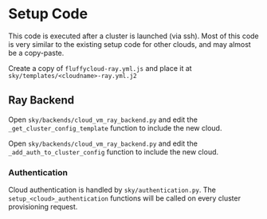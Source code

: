 # Setup Code

This code is executed after a cluster is launched (via ssh). Most of this code is very similar to the existing setup code for other clouds, and may almost be a copy-paste.

Create a copy of `fluffycloud-ray.yml.js` and place it at `sky/templates/<cloudname>-ray.yml.j2`

## Ray Backend

Open `sky/backends/cloud_vm_ray_backend.py` and edit the `_get_cluster_config_template` function to include the new cloud.

Open `sky/backends/cloud_vm_ray_backend.py` and edit the `_add_auth_to_cluster_config` function to include the new cloud.


### Authentication

Cloud authentication is handled by `sky/authentication.py`. The `setup_<cloud>_authentication` functions will be called on every cluster provisioning request.
